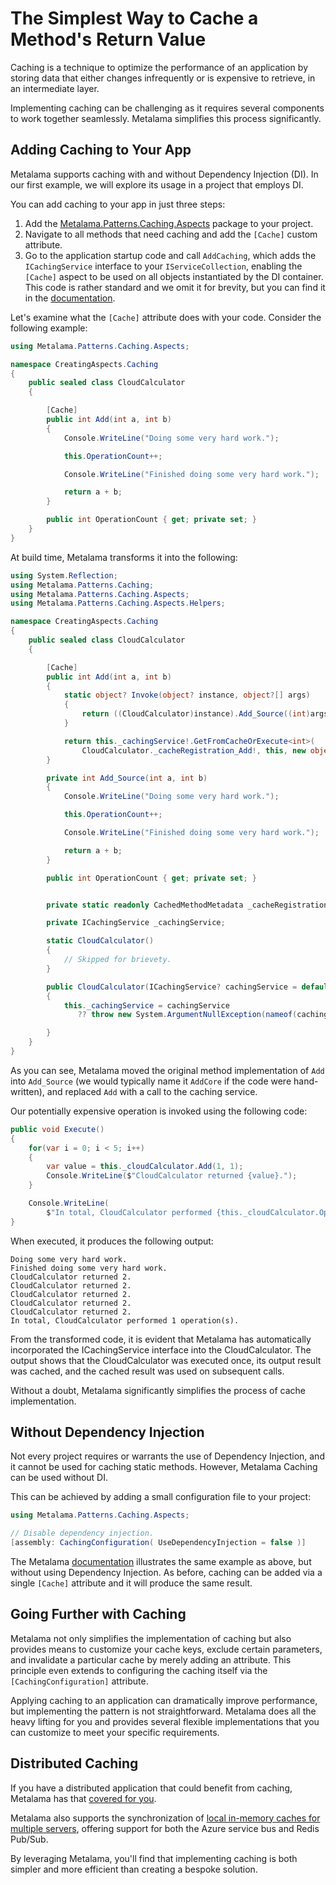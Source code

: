 # The Simplest Way to Cache a Method's Return Value

Caching is a technique to optimize the performance of an application by storing data that either changes infrequently or is expensive to retrieve, in an intermediate layer.

Implementing caching can be challenging as it requires several components to work together seamlessly. Metalama simplifies this process significantly.

## Adding Caching to Your App

Metalama supports caching with and without Dependency Injection (DI). In our first example, we will explore its usage in a project that employs DI.

You can add caching to your app in just three steps:

1. Add the [Metalama.Patterns.Caching.Aspects](https://www.nuget.org/packages/Metalama.Patterns.Caching.Aspects/) package to your project.
2. Navigate to all methods that need caching and add the `[Cache]` custom attribute.
3. Go to the application startup code and call `AddCaching`, which adds the `ICachingService` interface to your `IServiceCollection`, enabling the `[Cache]` aspect to be used on all objects instantiated by the DI container. This code is rather standard and we omit it for brevity, but you can find it in the [documentation](https://doc.metalama.net/patterns/caching/getting-started).

Let's examine what the `[Cache]` attribute does with your code. Consider the following example:

```c#
using Metalama.Patterns.Caching.Aspects;

namespace CreatingAspects.Caching
{
    public sealed class CloudCalculator
    {

        [Cache]
        public int Add(int a, int b)
        {
            Console.WriteLine("Doing some very hard work.");

            this.OperationCount++;

            Console.WriteLine("Finished doing some very hard work.");

            return a + b;
        }

        public int OperationCount { get; private set; }
    }
}
```

At build time, Metalama transforms it into the following:

```c#
using System.Reflection;
using Metalama.Patterns.Caching;
using Metalama.Patterns.Caching.Aspects;
using Metalama.Patterns.Caching.Aspects.Helpers;

namespace CreatingAspects.Caching
{
    public sealed class CloudCalculator
    {

        [Cache]
        public int Add(int a, int b)
        {
            static object? Invoke(object? instance, object?[] args)
            {
                return ((CloudCalculator)instance).Add_Source((int)args[0], (int)args[1]);
            }

            return this._cachingService!.GetFromCacheOrExecute<int>(
                CloudCalculator._cacheRegistration_Add!, this, new object[] { a, b }, Invoke);
        }

        private int Add_Source(int a, int b)
        {
            Console.WriteLine("Doing some very hard work.");

            this.OperationCount++;

            Console.WriteLine("Finished doing some very hard work.");

            return a + b;
        }

        public int OperationCount { get; private set; }


        private static readonly CachedMethodMetadata _cacheRegistration_Add;

        private ICachingService _cachingService;

        static CloudCalculator()
        {
            // Skipped for brievety.
        }

        public CloudCalculator(ICachingService? cachingService = default)
        {
            this._cachingService = cachingService 
               ?? throw new System.ArgumentNullException(nameof(cachingService));

        }
    }
}
```

As you can see, Metalama moved the original method implementation of `Add` into `Add_Source` (we would typically name it `AddCore` if the code were hand-written), and replaced `Add` with a call to the caching service.

Our potentially expensive operation is invoked using the following code:

```c#
public void Execute()
{
    for(var i = 0; i < 5; i++)
    {
        var value = this._cloudCalculator.Add(1, 1);
        Console.WriteLine($"CloudCalculator returned {value}.");
    }

    Console.WriteLine(
        $"In total, CloudCalculator performed {this._cloudCalculator.OperationCount} operation(s).");
}
```

When executed, it produces the following output:

```text
Doing some very hard work.
Finished doing some very hard work.
CloudCalculator returned 2.
CloudCalculator returned 2.
CloudCalculator returned 2.
CloudCalculator returned 2.
CloudCalculator returned 2.
In total, CloudCalculator performed 1 operation(s).
```

From the transformed code, it is evident that Metalama has automatically incorporated the ICachingService interface into the CloudCalculator. The output shows that the CloudCalculator was executed once, its output result was cached, and the cached result was used on subsequent calls.

Without a doubt, Metalama significantly simplifies the process of cache implementation.

## Without Dependency Injection

Not every project requires or warrants the use of Dependency Injection, and it cannot be used for caching static methods. However, Metalama Caching can be used without DI.

This can be achieved by adding a small configuration file to your project:

```c#
using Metalama.Patterns.Caching.Aspects;

// Disable dependency injection.
[assembly: CachingConfiguration( UseDependencyInjection = false )]
```

The Metalama [documentation](https://doc.metalama.net/patterns/caching/getting-started) illustrates the same example as above, but without using Dependency Injection. As before, caching can be added via a single `[Cache]` attribute and it will produce the same result.

## Going Further with Caching

Metalama not only simplifies the implementation of caching but also provides means to customize your cache keys, exclude certain parameters, and invalidate a particular cache by merely adding an attribute. This principle even extends to configuring the caching itself via the `[CachingConfiguration]` attribute.

Applying caching to an application can dramatically improve performance, but implementing the pattern is not straightforward. Metalama does all the heavy lifting for you and provides several flexible implementations that you can customize to meet your specific requirements.

## Distributed Caching

If you have a distributed application that could benefit from caching, Metalama has that [covered for you](https://doc.metalama.net/patterns/caching/redis).

Metalama also supports the synchronization of [local in-memory caches for multiple servers](https://doc.metalama.net/patterns/caching/pubsub), offering support for both the Azure service bus and Redis Pub/Sub.



By leveraging Metalama, you'll find that implementing caching is both simpler and more efficient than creating a bespoke solution.
